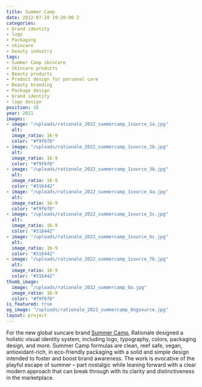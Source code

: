 ```yaml
---
title: Summer Camp
date: 2022-07-28 19:20:00 Z
categories:
- brand identity
- logo
- Packaging
- skincare
- beauty industry
tags:
- Summer Camp skincare
- Skincare products
- Beauty products
- Product design for personal care
- Beauty branding
- Package design
- brand identity
- logo design
position: 16
year: 2021
images:
- image: "/uploads/rationale_2022_summercamp_1source_1a.jpg"
  alt: 
  image_ratio: 16-9
  color: "#f9f6f0"
- image: "/uploads/rationale_2022_summercamp_1source_2b.jpg"
  alt: 
  image_ratio: 16-9
  color: "#f9f6f0"
- image: "/uploads/rationale_2022_summercamp_1source_3b.jpg"
  alt: 
  image_ratio: 16-9
  color: "#316442"
- image: "/uploads/rationale_2022_summercamp_1source_4a.jpg"
  alt: 
  image_ratio: 16-9
  color: "#f9f6f0"
- image: "/uploads/rationale_2022_summercamp_1source_5c.jpg"
  alt: 
  image_ratio: 16-9
  color: "#316442"
- image: "/uploads/rationale_2022_summercamp_1source_6c.jpg"
  alt: 
  image_ratio: 16-9
  color: "#316442"
- image: "/uploads/rationale_2022_summercamp_1source_7b.jpg"
  alt: 
  image_ratio: 16-9
  color: "#316442"
thumb_image:
  image: "/uploads/rationale_2022_summercamp_0a.jpg"
  image_ratio: 16-9
  color: "#f9f6f0"
is_featured: true
og_image: "/uploads/rationale_2022_summercamp_0ogsource.jpg"
layout: project
---
```


For the new global suncare brand [Summer Camp](https://summercamplife.com/), Rationale designed a holistic visual identity system, including logo, typography, colors, packaging design, and more. Summer Camp formulas are clean, reef safe, vegan, antioxidant-rich, in eco-friendly packaging with a solid and simple design intended to foster and boost brand awareness. The work is evocative of the playful escape of summer – part nostalgic while leaning forward with a clear modern approach that can break through with its clarity and distinctiveness in the marketplace.